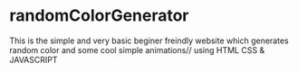 # randomColorGenerator

This is the simple and very basic beginer freindly website which generates random color and some cool simple animations// using HTML CSS & JAVASCRIPT

